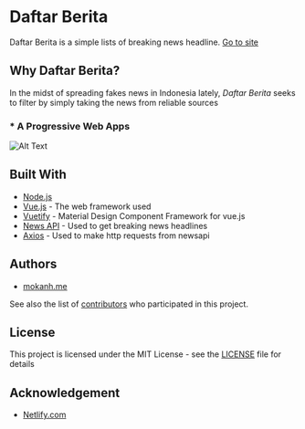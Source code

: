 # Daftar Berita 

Daftar Berita is a simple lists of breaking news headline. [Go to site](http://daftarberita.netlify.com/#/)

## Why Daftar Berita?

In the midst of spreading fakes news in Indonesia lately, *Daftar Berita* seeks to filter by simply taking the news from reliable sources

  ### * A Progressive Web Apps
  ![Alt Text](https://imgur.com/a/eL648yF)

## Built With

* [Node.js](https://nodejs.org/en/)
* [Vue.js](https://vuejs.org/v2/guide/) - The web framework used
* [Vuetify](https://vuetifyjs.com/) - Material Design Component Framework for vue.js
* [News API](https://newsapi.org/) - Used to get breaking news headlines
* [Axios](https://github.com/axios/axios) - Used to make http requests from newsapi


## Authors

* [mokanh.me](http://mokanh.me)

See also the list of [contributors](https://github.com/mokanh/daftarberita/contributors) who participated in this project.

## License

This project is licensed under the MIT License - see the [LICENSE](LICENSE) file for details


## Acknowledgement

* [Netlify.com](https://www.netlify.com/)
